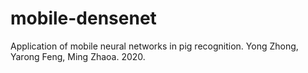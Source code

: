 # mobile-densenet
Application of mobile neural networks in pig recognition. Yong Zhong, Yarong Feng, Ming Zhaoa. 2020.
